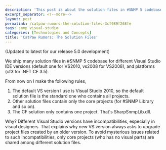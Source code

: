 ```yaml
---
description: 'This post is about the solution files in #SNMP 5 codebase'
excerpt_separator: <!--more-->
layout: post
permalink: /catpaw-rumors-the-solution-files-3cf989f268fe
tags: snmp visual-studio
categories: [Technologies and Concepts]
title: 'CatPaw Rumors: The Solution Files'
---
```

(Updated to latest for our release 5.0 development)

We ship many solution files in #SNMP 5 codebase for different Visual Studio IDE versions (default one for VS2010, vs2008 for VS2008), and platforms (cf3 for .NET CF 3.5).
<!--more-->

From now on I make the following rules,

1. The default VS version I use is Visual Studio 2010, so the default solution file is the standard one who contains all projects.
1. Other solution files contain only the core projects (for #SNMP Library and so on).
1. The CF solution only contains one project. That's SharpSnmpLib.dll.

Why? Different Visual Studio versions have incompatibilities, especially in visual designers. That explains why new VS version always asks to upgrade project files created by an older version. To avoid mysterious issues related to such incompatibilities, only core projects (who has no visual parts) are shared among different solution files.
